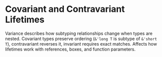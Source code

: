 # Covariant and Contravariant Lifetimes

Variance describes how subtyping relationships change when types are nested. Covariant types preserve ordering (`&'long T` is subtype of `&'short T`), contravariant reverses it, invariant requires exact matches. Affects how lifetimes work with references, boxes, and function parameters.